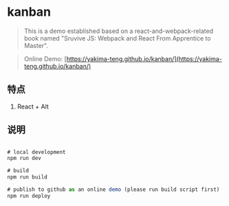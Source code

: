 # kanban


> This is a demo established based on a react-and-webpack-related book named "Sruvive JS: Webpack and React From Apprentice to Master".

> Online Demo: [https://yakima-teng.github.io/kanban/](https://yakima-teng.github.io/kanban/)

## 特点
1. React + Alt

## 说明

```javascript

# local development
npm run dev

# build
npm run build

# publish to github as an online demo (please run build script first)
npm run deploy

```
